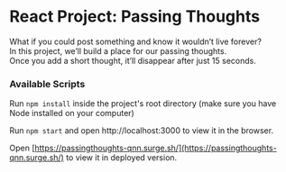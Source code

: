 # React Project: Passing Thoughts

What if you could post something and know it wouldn’t live forever?  
In this project, we’ll build a place for our passing thoughts.  
Once you add a short thought, it’ll disappear after just 15 seconds.

### Available Scripts
Run `npm install` inside the project's root directory (make sure you have Node installed on your computer)

Run `npm start` and open http://localhost:3000 to view it in the browser.

Open [https://passingthoughts-qnn.surge.sh/](https://passingthoughts-qnn.surge.sh/) to view it in deployed version. 
